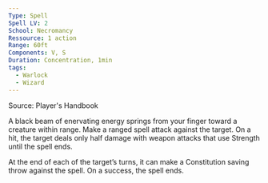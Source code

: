 ```yaml
---
Type: Spell
Spell LV: 2
School: Necromancy
Ressource: 1 action
Range: 60ft
Components: V, S
Duration: Concentration, 1min
tags:
  - Warlock
  - Wizard
---
```

Source: Player's Handbook

A black beam of enervating energy springs from your finger toward a creature within range. Make a ranged spell attack against the target. On a hit, the target deals only half damage with weapon attacks that use Strength until the spell ends.

At the end of each of the target’s turns, it can make a Constitution saving throw against the spell. On a success, the spell ends.